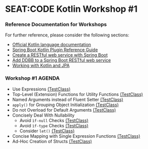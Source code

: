 # SEAT:CODE Kotlin Workshop #1

### Reference Documentation for Workshops
For further reference, please consider the following sections:

* [Official Kotlin language documentation](https://kotlinlang.org/docs/home.html)
* [Spring Boot Kotlin Plugin Reference Guide](https://spring.io/guides/tutorials/spring-boot-kotlin/)
* [Create a RESTful web service with Spring Boot](https://kotlinlang.org/docs/jvm-spring-boot-restful.html#explore-the-spring-boot-application)
* [Add DDBB to a Spring Boot RESTful web service](https://kotlinlang.org/docs/jvm-spring-boot-restful-db.html)
* [Working with Kotlin and JPA](https://www.baeldung.com/kotlin/jpa)

### Workshop #1 AGENDA

- Use Expressions [(TestClass)](https://github.com/jazzinjars/kotlinworkshops/blob/master/src/test/kotlin/code/seat/kotlinworkshopone/UseExpressionsShould.kt)
- Top-Level (Extension) Functions for Utility Functions [(TestClass)](https://github.com/jazzinjars/kotlinworkshops/blob/master/src/test/kotlin/code/seat/kotlinworkshopone/ExtensionFunctionsShould.kt)
- Named Arguments instead of Fluent Setter [(TestClass)](https://github.com/jazzinjars/kotlinworkshops/blob/master/src/test/kotlin/code/seat/kotlinworkshopone/NamedArgumentsShould.kt)
- `apply()` for Grouping Object Initialization [(TestClass)](https://github.com/jazzinjars/kotlinworkshops/blob/master/src/test/kotlin/code/seat/kotlinworkshopone/ObjectInitializationShould.kt)
- Do not Overload for Default Arguments [(TestClass)](https://github.com/jazzinjars/kotlinworkshops/blob/master/src/test/kotlin/code/seat/kotlinworkshopone/OverloadDefaultArgumentsShould.kt)
- Concisely Deal With Nullability
    - Avoid `ìf-null` Checks [(TestClass)](https://github.com/jazzinjars/kotlinworkshops/blob/master/src/test/kotlin/code/seat/kotlinworkshopone/NullabilityCheckShould.kt)
    - Avoid `ìf-type` Checks [(TestClass)](https://github.com/jazzinjars/kotlinworkshops/blob/master/src/test/kotlin/code/seat/kotlinworkshopone/InstanceCheckShould.kt)
    - Consider `let()` [(TestClass)](https://github.com/jazzinjars/kotlinworkshops/blob/master/src/test/kotlin/code/seat/kotlinworkshopone/NullabilityCheckShould.kt)
- Concise Mapping with Single Expression Functions [(TestClass)](https://github.com/jazzinjars/kotlinworkshops/blob/master/src/test/kotlin/code/seat/kotlinworkshopone/MappingObjectsShould.kt)
- Ad-Hoc Creation of Structs [(TestClass)](https://github.com/jazzinjars/kotlinworkshops/blob/master/src/test/kotlin/code/seat/kotlinworkshopone/AdHocStructsCreationShould.kt)



